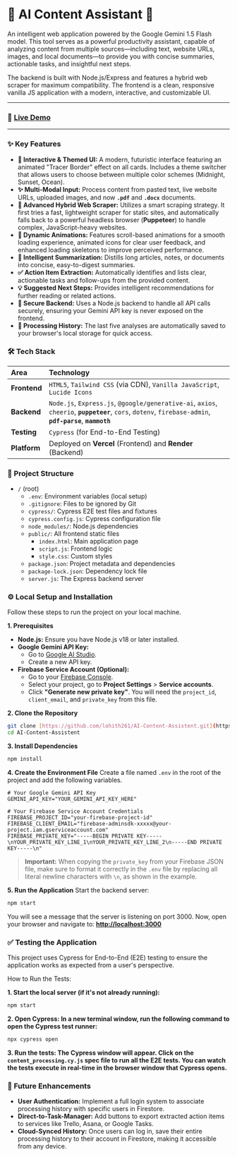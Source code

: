 


# 🚀 AI Content Assistant 🚀

An intelligent web application powered by the Google Gemini 1.5 Flash model. This tool serves as a powerful productivity assistant, capable of analyzing content from multiple sources—including text, website URLs, images, and local documents—to provide you with concise summaries, actionable tasks, and insightful next steps.

The backend is built with Node.js/Express and features a hybrid web scraper for maximum compatibility. The frontend is a clean, responsive vanilla JS application with a modern, interactive, and customizable UI.

---

### 🔗 [**Live Demo**](https://ai-content-assistent.vercel.app/)

---

### ✨ Key Features

* **🎨 Interactive & Themed UI:** A modern, futuristic interface featuring an animated "Tracer Border" effect on all cards. Includes a theme switcher that allows users to choose between multiple color schemes (Midnight, Sunset, Ocean).
* **✨ Multi-Modal Input:** Process content from pasted text, live website URLs, uploaded images, and now **`.pdf`** and **`.docx`** documents.
* **🤖 Advanced Hybrid Web Scraper:** Utilizes a smart scraping strategy. It first tries a fast, lightweight scraper for static sites, and automatically falls back to a powerful headless browser (**Puppeteer**) to handle complex, JavaScript-heavy websites.
* **🚀 Dynamic Animations:** Features scroll-based animations for a smooth loading experience, animated icons for clear user feedback, and enhanced loading skeletons to improve perceived performance.
* **📝 Intelligent Summarization:** Distills long articles, notes, or documents into concise, easy-to-digest summaries.
* **✅ Action Item Extraction:** Automatically identifies and lists clear, actionable tasks and follow-ups from the provided content.
* **💡 Suggested Next Steps:** Provides intelligent recommendations for further reading or related actions.
* **🔐 Secure Backend:** Uses a Node.js backend to handle all API calls securely, ensuring your Gemini API key is never exposed on the frontend.
* **📜 Processing History:** The last five analyses are automatically saved to your browser's local storage for quick access.

### 🛠️ Tech Stack

| Area       | Technology                                                                                                                              |
| :--------- | :-------------------------------------------------------------------------------------------------------------------------------------- |
| **Frontend** | `HTML5`, `Tailwind CSS` (via CDN), `Vanilla JavaScript`, `Lucide Icons`                                                                   |
| **Backend** | `Node.js`, `Express.js`, `@google/generative-ai`, `axios`, `cheerio`, **`puppeteer`**, `cors`, `dotenv`, `firebase-admin`, **`pdf-parse`**, **`mammoth`** |
| **Testing** | `Cypress` (for End-to-End Testing)                                                                              |
| **Platform** | Deployed on **Vercel** (Frontend) and **Render** (Backend)                                                                              |

### 📂 Project Structure

* `/` (root)
    * `.env`: Environment variables (local setup)
    * `.gitignore`: Files to be ignored by Git
    * `cypress/`: Cypress E2E test files and fixtures
    * `cypress.config.js`: Cypress configuration file
    * `node_modules/`: Node.js dependencies
    * `public/`: All frontend static files
        * `index.html`: Main application page
        * `script.js`: Frontend logic
        * `style.css`: Custom styles
    * `package.json`: Project metadata and dependencies
    * `package-lock.json`: Dependency lock file
    * `server.js`: The Express backend server

### ⚙️ Local Setup and Installation

Follow these steps to run the project on your local machine.

**1. Prerequisites**

* **Node.js:** Ensure you have Node.js v18 or later installed.
* **Google Gemini API Key:**
    * Go to [Google AI Studio](https://aistudio.google.com/app/apikey).
    * Create a new API key.
* **Firebase Service Account (Optional):**
    * Go to your [Firebase Console](https://console.firebase.google.com/).
    * Select your project, go to **Project Settings** > **Service accounts**.
    * Click **"Generate new private key"**. You will need the `project_id`, `client_email`, and `private_key` from this file.

**2. Clone the Repository**

```bash
git clone [https://github.com/lohith261/AI-Content-Assistent.git](https://github.com/lohith261/AI-Content-Assistent.git)
cd AI-Content-Assistent
```

**3. Install Dependencies**

```bash
npm install
```

**4. Create the Environment File**
Create a file named `.env` in the root of the project and add the following variables.

```env
# Your Google Gemini API Key
GEMINI_API_KEY="YOUR_GEMINI_API_KEY_HERE"

# Your Firebase Service Account Credentials
FIREBASE_PROJECT_ID="your-firebase-project-id"
FIREBASE_CLIENT_EMAIL="firebase-adminsdk-xxxxx@your-project.iam.gserviceaccount.com"
FIREBASE_PRIVATE_KEY="-----BEGIN PRIVATE KEY-----\nYOUR_PRIVATE_KEY_LINE_1\nYOUR_PRIVATE_KEY_LINE_2\n-----END PRIVATE KEY-----\n"
```

> **Important:** When copying the `private_key` from your Firebase JSON file, make sure to format it correctly in the `.env` file by replacing all literal newline characters with `\n`, as shown in the example.

**5. Run the Application**
Start the backend server:

```bash
npm start
```

You will see a message that the server is listening on port 3000. Now, open your browser and navigate to:
**[http://localhost:3000](https://www.google.com/search?q=http://localhost:3000)**

### ✅ Testing the Application

This project uses Cypress for End-to-End (E2E) testing to ensure the application works as expected from a user's perspective.

How to Run the Tests:

**1. Start the local server (if it's not already running):**

```bash
npm start
```

**2. Open Cypress: In a new terminal window, run the following command to open the Cypress test runner:**

```bash
npx cypress open
```

**3. Run the tests: The Cypress window will appear. Click on the `content_processing.cy.js` spec file to run all the E2E tests. You can watch the tests execute in real-time in the browser window that Cypress opens.**

### 🚀 Future Enhancements

  * **User Authentication:** Implement a full login system to associate processing history with specific users in Firestore.
  * **Direct-to-Task-Manager:** Add buttons to export extracted action items to services like Trello, Asana, or Google Tasks.
  * **Cloud-Synced History:** Once users can log in, save their entire processing history to their account in Firestore, making it accessible from any device.
  
  
